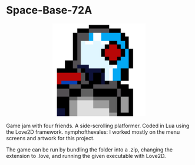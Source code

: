 # Space-Base-72A
<p align="center">
  <img src="./GameIcon.png" width="50%">
 </p>
Game jam with four friends. A side-scrolling platformer. Coded in Lua using the Love2D framework.
nymphofthevales: I worked mostly on the menu screens and artwork for this project.

The game can be run by bundling the folder into a .zip, changing the extension to .love, and running the given executable with Love2D.

